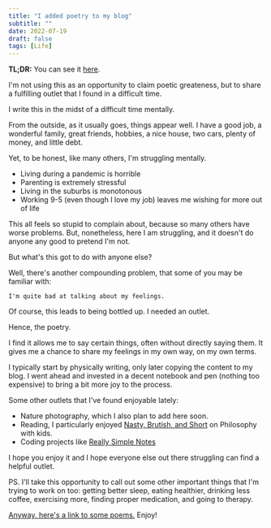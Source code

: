 ```yaml
---
title: "I added poetry to my blog"
subtitle: ""
date: 2022-07-19
draft: false
tags: [Life]
---
```


**TL;DR:** You can see it [here](/tags/poetry).

I'm not using this as an opportunity to claim poetic greateness, but
to share a fulfilling outlet that I found in a difficult time.

<!--more-->

I write this in the midst of a difficult time mentally.

From the outside, as it usually goes, things appear well. I have a good job, a wonderful family,
great friends, hobbies, a nice house, two cars, plenty of money, and little debt.

Yet, to be honest, like many others, I'm struggling mentally.

* Living during a pandemic is horrible
* Parenting is extremely stressful
* Living in the suburbs is monotonous
* Working 9-5 (even though I love my job) leaves me wishing for more out of life

This all feels so stupid to complain about, because so many others have worse problems.
But, nonetheless, here I am struggling, and it doesn't do anyone any good to pretend I'm not.

But what's this got to do with anyone else?

Well, there's another compounding problem, that some of you may be familiar with:

    I'm quite bad at talking about my feelings.

Of course, this leads to being bottled up. I needed an outlet.

Hence, the poetry.

I find it allows me to say certain things, often without directly saying them.
It gives me a chance to share my feelings in my own way, on my own terms.

I typically start by physically writing, only later copying the content to my blog.
I went ahead and invested in a decent notebook and pen (nothing too expensive) to bring a bit more joy to the process.

Some other outlets that I've found enjoyable lately:

* Nature photography, which I also plan to add here soon.
* Reading, I particularly enjoyed [Nasty, Brutish, and Short](https://amzn.to/3ceRMmm) on Philosophy with kids.
* Coding projects like [Really Simple Notes](https://www.reallysimplenotes.com)

I hope you enjoy it and I hope everyone else out there struggling can find a helpful outlet.

PS. I'll take this opportunity to call out some other important things that I'm trying to work on too: getting better sleep, eating healthier, drinking less coffee, exercising more, finding proper medication, and going to therapy.

[Anyway, here's a link to some poems.](/tags/poetry) Enjoy!
